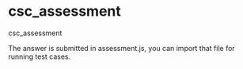 # csc_assessment
csc_assessment


The answer is submitted in assessment.js, you can import that file for running test cases.
